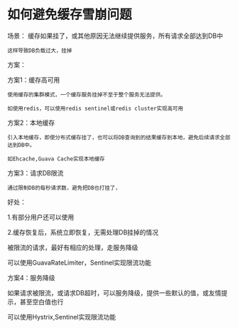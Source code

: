 # 如何避免缓存雪崩问题

场景：
	缓存如果挂了，或其他原因无法继续提供服务，所有请求全部达到DB中
	
	这样导致DB负载过大，挂掉
	
方案：

方案1：缓存高可用
	
	使用缓存的集群模式，一个缓存服务挂掉不至于整个服务无法提供。
	
	如使用redis，可以使用redis sentinel或redis cluster实现高可用
	
方案2：本地缓存

	引入本地缓存，即使分布式缓存挂了，也可以将DB查询到的结果缓存到本地，避免后续请求全部达到DB中。
	
	如Ehcache,Guava Cache实现本地缓存
	
方案3：请求DB限流

	通过限制DB的每秒请求数，避免把DB也打挂了，
	
好处：

1.有部分用户还可以使用

2.缓存恢复后，系统立即恢复，无需处理DB挂掉的情况

被限流的请求，最好有相应的处理，走服务降级

可以使用GuavaRateLimiter，Sentinel实现限流功能
	
方案4：服务降级

如果请求被限流，或请求DB超时，可以服务降级，提供一些默认的值，或友情提示，甚至空白值也行

可以使用Hystrix,Sentinel实现限流功能
	
	
	
	
	
	
	
	
	
	
	
	
	
	
	
	
	
	
	
	
	
	
	
	
	
	
	
	
	
	
	
	
	